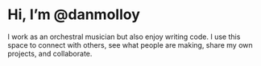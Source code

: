 # Hi, I’m @danmolloy

I work as an orchestral musician but also enjoy writing code. I use this space to connect with others, see what people are making, share my own projects, and collaborate.

<!---
danmolloy/danmolloy is a ✨ special ✨ repository because its `README.md` (this file) appears on your GitHub profile.
You can click the Preview link to take a look at your changes.
--->
